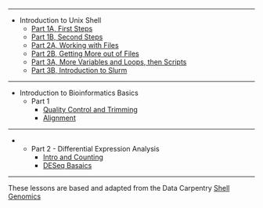 ****

* Introduction to Unix Shell
  * [Part 1A, First Steps](https://joiry.github.io/HSL_Carp/Part_01a)
  * [Part 1B, Second Steps](https://joiry.github.io/HSL_Carp/Part_01b)
  * [Part 2A, Working with Files](https://joiry.github.io/HSL_Carp/Part_02a)
  * [Part 2B, Getting More out of Files](https://joiry.github.io/HSL_Carp/Part_02b)
  * [Part 3A, More Variables and Loops, then Scripts](https://joiry.github.io/HSL_Carp/var_loop_script)
  * [Part 3B, Introduction to Slurm](https://joiry.github.io/HSL_Carp/slurm)
  
****
  
* Introduction to Bioinformatics Basics
  * Part 1
    * [Quality Control and Trimming](https://joiry.github.io/HSL_Carp/qc_trim)
    * [Alignment](https://joiry.github.io/HSL_Carp/align)
    
***

*  
  * Part 2 - Differential Expression Analysis
    * [Intro and Counting](https://joiry.github.io/HSL_Carp/counting)
    * [DESeq Basaics](https://joiry.github.io/HSL_Carp/deseq2)
  
  
  
****
  
These lessons are based and adapted from the Data Carpentry [Shell Genomics](https://datacarpentry.org/shell-genomics/
) 
